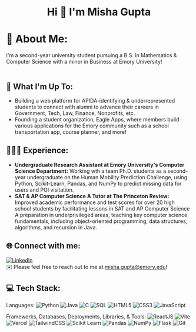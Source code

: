 <h1 align="center">Hi 👋 I'm Misha Gupta </h1>

# 💫 About Me:
  I'm a second-year university student pursuing a B.S. in Mathematics & Computer Science with a minor in Business at Emory University! <br><br>

## 🚀 What I'm Up To:
- Building a web platform for APIDA-identifying & underrepresented students to connect with alumni to advance their careers in Government, Tech, Law, Finance, Nonprofits, etc.
- Founding a student organization, Eagle Apps, where members build various applications for the Emory community such as a school transportation app, course planner, and more!

## 👨🏻‍💼 Experience:
- <b>Undergraduate Research Assistant at Emory University's Computer Science Department:</b> Working wth a team Ph.D. students as a second-year undergraduate on the Human Mobility Prediction Challenge, using Python, Scikit-Learn, Pandas, and NumPy to predict missing data for users and POI visitation.
- <b>SAT & AP Computer Science A Tutor at The Princeton Review:</b> Improved academic performance and test scores for over 20 high school students by facilitating lessons in SAT and AP Computer Science A preparation in underprivileged areas, teaching key computer science fundamentals, including object-oriented programming, data structures, algorithms, and recursion in Java.<br>

## 🌐 Connect with me:
[![LinkedIn](https://img.shields.io/badge/LinkedIn-%230077B5.svg?logo=linkedin&logoColor=white)](https://linkedin.com/in/mishasgupta) <br>
✉️ Please feel free to reach out to me at misha.gupta@emory.edu!

## 💻 Tech Stack:
Languages: 
![Python](https://img.shields.io/badge/Python-FFD43B?style=for-the-badge&logo=python&logoColor=blue)
![Java](https://img.shields.io/badge/java-%23ED8B00.svg?style=for-the-badge&logo=java&logoColor=white) 
![C](https://img.shields.io/badge/C-00599C?style=for-the-badge&logo=c&logoColor=white) 
![SQL](https://img.shields.io/badge/sql-%2307405e.svg?style=for-the-badge&logo=postgresql&logoColor=white) 
![HTML5](https://img.shields.io/badge/html5-%23E34F26.svg?style=for-the-badge&logo=html5&logoColor=white) 
![CSS3](https://img.shields.io/badge/css-%231572B6.svg?style=for-the-badge&logo=css3&logoColor=white) 
![JavaScript](https://img.shields.io/badge/javascript-%23323330.svg?style=for-the-badge&logo=javascript&logoColor=%23F7DF1E) 

Frameworks, Databases, Deployments, Libraries, & Tools:
![ReactJS](https://img.shields.io/badge/react-%2320232a.svg?style=for-the-badge&logo=react&logoColor=%2361DAFB) 
![Vite](https://img.shields.io/badge/Vite-B73BFE?style=for-the-badge&logo=vite&logoColor=FFD62E)
![Vercel](https://img.shields.io/badge/Vercel-000000?style=for-the-badge&logo=vercel&logoColor=white)
![TailwindCSS](https://img.shields.io/badge/Tailwind_CSS-38B2AC?style=for-the-badge&logo=tailwind-css&logoColor=white)
![Scikit Learn](https://img.shields.io/badge/scikit_learn-F7931E?style=for-the-badge&logo=scikit-learn&logoColor=white)
![Pandas](https://img.shields.io/badge/Pandas-2C2D72?style=for-the-badge&logo=pandas&logoColor=white)
![NumPy](https://img.shields.io/badge/Numpy-777BB4?style=for-the-badge&logo=numpy&logoColor=white)
![Flask](https://img.shields.io/badge/Flask-000000?style=for-the-badge&logo=flask&logoColor=white)
![Git](https://img.shields.io/badge/git-%23F05033.svg?style=for-the-badge&logo=git&logoColor=white)

